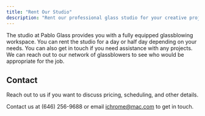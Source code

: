 ```yaml
---
title: "Rent Our Studio"
description: "Rent our professional glass studio for your creative projects"
---
```


The studio at Pablo Glass provides you with a fully equipped glassblowing workspace. You can rent the studio for a day or half day depending on your needs. You can also get in touch if you need assistance with any projects. We can reach out to our network of glassblowers to see who would be appropriate for the job.

## Contact

Reach out to us if you want to discuss pricing, scheduling, and other details. 

Contact us at (646) 256-9688 or email ichrome@mac.com to get in touch.
